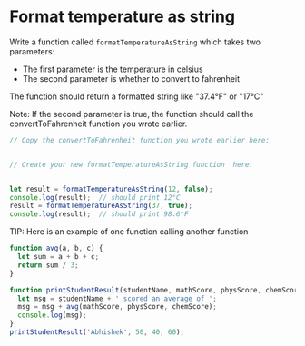 # Format temperature as string

Write a function called `formatTemperatureAsString` which takes two parameters:
- The first parameter is the temperature in celsius
- The second parameter is whether to convert to fahrenheit

The function should return a formatted string like "37.4°F" or "17°C"

Note: If the second parameter is true, the function should call 
the convertToFahrenheit function you wrote earlier.

```js
// Copy the convertToFahrenheit function you wrote earlier here:


// Create your new formatTemperatureAsString function  here:


let result = formatTemperatureAsString(12, false);
console.log(result);  // should print 12°C
result = formatTemperatureAsString(37, true);
console.log(result);  // should print 98.6°F
```
TIP: Here is an example of one function calling another function
```js
function avg(a, b, c) {
  let sum = a + b + c;
  return sum / 3;
}

function printStudentResult(studentName, mathScore, physScore, chemScore) {
  let msg = studentName + ' scored an average of ';
  msg = msg + avg(mathScore, physScore, chemScore);
  console.log(msg);
}
printStudentResult('Abhishek', 50, 40, 60);
```
